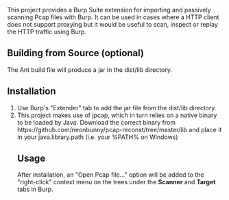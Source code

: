 This project provides a Burp Suite extension for importing and passively scanning Pcap files with Burp. It can be used in cases 
where a HTTP client does not support proxying but it would be useful to scan, inspect or replay the HTTP traffic using Burp. 

Building from Source (optional)
-------------------------------
The Ant build file will produce a jar in the dist/lib directory.

Installation
------------
<ol>
<li>Use Burp's "Extender" tab to add the jar file from the dist/lib directory.</li>
<li>This project makes use of jpcap, which in turn relies on a native binary to be loaded by Java. 
Download the correct binary from https://github.com/neonbunny/pcap-reconst/tree/master/lib 
and place it in your java.library.path (i.e. your %PATH% on Windows)</li> 

Usage
-----
After installation, an "Open Pcap file..." option will be added to the "right-click" 
context menu on the trees under the **Scanner** and **Target** tabs in Burp.

